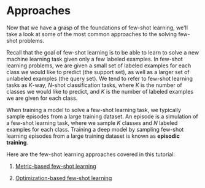 # Approaches

Now that we have a grasp of the foundations of few-shot learning, 
we'll take a look at some of the most common approaches to the solving few-shot problems. 

Recall that the goal of few-shot learning is to be able to learn to solve a new machine learning task given only a few labeled examples. In few-shot learning problems, we are given a small set of labeled examples for each class we would like to predict (the support set), as well as a larger set of unlabeled examples (the query set). We tend to refer to few-shot learning tasks as $K$-way, $N$-shot classification tasks, where $K$ is the number of classes we would like to predict, and $K$ is the number of labeled examples we are given for each class. 

When training a model to solve a few-shot learning task, we typically sample episodes from a large training dataset. An episode is a simulation of a few-shot learning task, where we sample $K$ classes and $N$ labeled examples for each class. Training a deep model by sampling few-shot learning episodes from a large training dataset is known as **episodic training**.

Here are the few-shot learning approaches covered in this tutorial:
1. [Metric-based few-shot learning](metric-based-fsl.md)

2. [Optimization-based few-shot learning](meta-learning.md)

